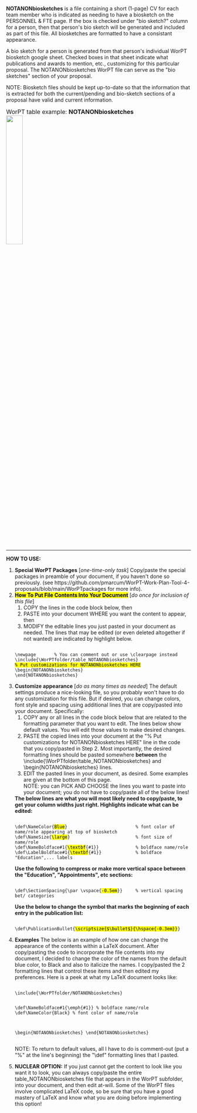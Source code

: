 <b>NOTANONbiosketches</b> is a file containing a short (1-page) CV for each team member who is indicated as needing to have a biosketch on the PERSONNEL & FTE page. If the box is checked under "bio sketch?" column for a person, then that person's bio sketch will be generated and included as part of this file. All biosketches are formatted to have a consistant appearance. 

A bio sketch for a person is generated from that person's individual WorPT biosketch google sheet. Checked boxes in that sheet indicate what publications and awards to mention, etc., customizing for this particular proposal. The NOTANONbiosketches WorPT file can serve as the "bio sketches" section of your proposal.  

NOTE: Biosketch files should be kept up-to-date so that the information that is extracted for both the current/pending and bio-sketch
sections of a proposal have valid and current information.

<font size="3">WorPT table example: <b>NOTANONbiosketches</b></font>
<br>
<img src="https://lh3.googleusercontent.com/d/1f3XxoAT5680nxNbcwWk4uifOvXdytuUh" width=30%>
<hr>
<b>HOW TO USE:</b>
<ol>
<li><b>Special WorPT Packages</b> [<i>one-time-only task</i>] Copy/paste the special packages in preamble of your document, if you haven't done so previously. (see https://github.com/pmarcum/WorPT-Work-Plan-Tool-4-proposals/blob/main/WorPTpackages for more info).</li>
<li><mark><b>How To Put File Contents Into Your Document</b></mark> [<i>do once for inclusion of this file</i>] 
<ol>
<li>COPY the lines in the code block below, then</li>
<li>PASTE into your document WHERE you want the content to appear, then</li>
<li>MODIFY the editable lines you just pasted in your document as needed. The lines that may be edited (or even deleted altogether if not wanted) are indicated by highlight below. </li>
</ol>
   
<pre><code>
\newpage       % You can comment out or use \clearpage instead
\include{\WorPTfolder/table_NOTANONbiosketches}
<mark>% Put customizations for NOTANONbiosketches HERE</mark>
\begin{NOTANONbiosketches}
\end{NOTANONbiosketches}  
</code></pre>
</li>

<li><b>Customize appearance</b> [<i>do as many times as needed</i>]
The default settings produce a nice-looking file, so you probably won't have to do any customization for this file. But if desired, you can change colors, font style and spacing using additional lines that are copy/pasted into your document. Specifically: 
<ol>
<li>COPY any or all lines in the code block below that are related to the formatting parameter that you want to edit. The lines below show default values. You will edit those values to make desired changes.</li>
<li>PASTE the copied lines into your document at the "% Put customizations for NOTANONbiosketches HERE" line in the code that you copy/pasted in Step 2. Most importantly, the desired formatting lines should be pasted somewhere <b>between</b> the \include{\WorPTfolder/table_NOTANONbiosketches} and \begin{NOTANONbiosketches} lines. </li>
<li>EDIT the pasted lines in your document, as desired. Some examples are given at the bottom of this page.</li>
NOTE: you can PICK AND CHOOSE the lines you want to paste into your document; you do not have to copy/paste all of the below lines!
</ol>
<b>The below lines are what you will most likely need to copy/paste, to get your column widths just right. Highlights indicate what can be edited:</b>    
<pre><code>
\def\NameColor{<mark>Blue</mark>}                          % font color of name/role appearing at top of biosketch
\def\NameSize{<mark>\large</mark>}                         % font size of name/role
\def\NameBoldface#1{<mark>\textbf</mark>{#1}}              % boldface name/role
\def\LabelBoldface#1{<mark>\textbf</mark>{#1}}             % boldface "Education",... labels
</code></pre>
<b>Use the following to compress or make more vertical space between the "Education", "Appointments", etc sections:</b>
<pre><code>
\def\SectionSpacing{\par \vspace{<mark>-0.5em</mark>}}     % vertical spacing bet/ categories
</code></pre>
<b>Use the below to change the symbol that marks the beginning of each entry in the publication list:</b>
<pre><code>
\def\PublicationBullet{<mark>\scriptsize{$\bullet$}{\hspace{-0.3em}}</mark>}
</code></pre>
</li>

<li><b>Examples</b>
The below is an example of how one can change the appearance of the contents within a LaTeX document. After copy/pasting the code to incorporate the file contents into my document, I decided to change the color of the names from the default blue color, to Black and also to italicize the names. I copy/pasted the 2 formatting lines that control these items and then edited my preferences. Here is a peek at what my LaTeX document looks like:  
<pre><code>
\include{\WorPTfolder/NOTANONbiosketches}
    
\def\NameBoldface#1{\emph{#1}}              % boldface name/role
\def\NameColor{Black}                          % font color of name/role

\begin{NOTANONbiosketches}
\end{NOTANONbiosketches}
</code></pre>
NOTE: To return to default values, all I have to do is comment-out (put a "%" at the line's beginning) the "\def" formatting lines that I pasted. 
</li>

<li><b>NUCLEAR OPTION:</b>
If you just cannot get the content to look like you want it to look, you can always copy/paste the entire table_NOTANONbiosketches file that appears in the WorPT subfolder, into your document, and then edit at-will.  Some of the WorPT files involve complicated LaTeX code, so be sure that you have a good mastery of LaTeX and know what you are doing before implementing this option!
</li>
</ol>
